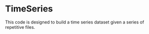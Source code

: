 # TimeSeries
This code is designed to build a time series dataset given a series of repetitive files. 
